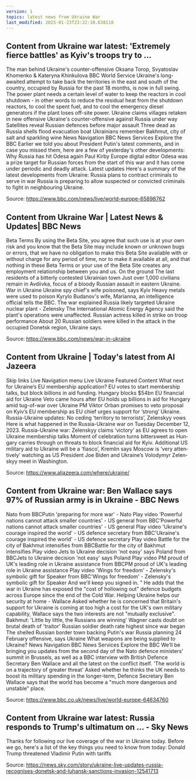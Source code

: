 ```yaml
---
version: 1
topics: latest news from Ukraine War
last_modified: 2025-01-23T23:22:10.638118
---
```



## Content from Ukraine war latest: 'Extremely fierce battles' as Kyiv's troops try to ...

The man behind Ukraine's counter-offensive
Oksana Torop, Svyatoslav Khomenko & Kateryna Khinkulova
BBC World Service
Ukraine's long-awaited attempt to take back the territories in the east and south of the country, occupied by Russia for the past 18 months, is now in full swing.
 The power plant needs a certain level of water to keep the reactors in cool shutdown - in other words to reduce the residual heat from the shutdown reactors, to cool the spent fuel, and to cool the emergency diesel generators if the plant loses off-site power.
 Ukraine claims villages retaken in new offensive
Ukraine's counter-offensive against Russia under way
Satellites reveal Russian defences before major assault
Three dead as Russia shells flood evacuation boat
Ukrainians remember Bakhmut, city of salt and sparkling wine
News Navigation
BBC News Services
Explore the BBC Earlier we told you about President Putin's latest comments, and in case you missed them, here are a few of yesterday's other developments:
Why Russia has hit Odesa again
Paul Kirby
Europe digital editor
Odesa was a prize target for Russian forces from the start of this war and it has come under periodic and deadly attack. Latest updates
Here's a summary of the latest developments from Ukraine:
Russia plans to contract criminals to serve in war
Russia is preparing to allow suspected or convicted criminals to fight in neighbouring Ukraine.

Source: https://www.bbc.com/news/live/world-europe-65898762


## Content from Ukraine War | Latest News & Updates| BBC News

Beta Terms By using the Beta Site, you agree that such use is at your own risk and you know that the Beta Site may include known or unknown bugs or errors, that we have no obligation to make this Beta Site available with or without charge for any period of time, nor to make it available at all, and that nothing in these Beta Terms or your use of the Beta Site creates any employment relationship between you and us. On the ground
The last residents of a bitterly contested Ukrainian town
Just over 1,000 civilians remain in Avdiivka, focus of a bloody Russian assault in eastern Ukraine.
 War in Ukraine
Ukraine spy chief's wife poisoned, says Kyiv
Heavy metals were used to poison Kyrylo Budanov's wife, Marianna, an intelligence official tells the BBC.
 The war explained
Russia likely targeted Ukraine nuclear plant - Zelensky
The International Atomic Energy Agency said the plant's operations were unaffected.
 Russian actress killed in strike on troop performance
About 20 Russian soldiers were killed in the attack in the occupied Donetsk region, Ukraine says.

Source: https://www.bbc.com/news/war-in-ukraine


## Content from Ukraine | Today's latest from Al Jazeera

Skip links
Live
Navigation menu
Live
Ukraine
Featured Content
What next for Ukraine’s EU mem­ber­ship ap­pli­ca­tion?
EU votes to start mem­ber­ship talks, but block bil­lions in aid fund­ing.
Hun­gary blocks $54bn EU fi­nan­cial aid for Ukraine
Veto came hours af­ter EU holds up bil­lions in aid for Hun­gary amid tug-of-war over Ukraine
PM Vik­tor Or­ban promis­es to veto pro­pos­al on Kyiv’s EU mem­ber­ship as EU chief urges sup­port for ‘strong’ Ukraine.
 Rus­sia-Ukraine up­dates: No ced­ing ‘ter­ri­to­ry to ter­ror­ists’, Ze­len­skyy vows
Here is what hap­pened in the Rus­sia-Ukraine war on Tues­day De­cem­ber 12, 2023.
Rus­sia-Ukraine war: Ze­len­skyy claims ‘vic­to­ry’ as EU agrees to open Ukraine mem­ber­ship talks
Mo­ment of cel­e­bra­tion turns bit­ter­sweet as Hun­gary car­ries through on threats to block fi­nan­cial aid for Kyiv.
 Ad­di­tion­al US mil­i­tary aid to Ukraine will be a ‘fi­as­co’, Krem­lin says
Moscow is ‘very at­ten­tive­ly’ watch­ing as US Pres­i­dent Joe Biden and Ukraine’s Volodymyr Ze­len­skyy meet in Wash­ing­ton.

Source: https://www.aljazeera.com/where/ukraine/


## Content from Ukraine war: Ben Wallace says 97% of Russian army is in Ukraine - BBC News

Nato from BBCPutin 'preparing for more war' - Nato
Play video 'Powerful nations cannot attack smaller countries' - US general from BBC'Powerful nations cannot attack smaller countries' - US general
Play video 'Ukraine's courage inspired the world' - US defence secretary from BBC'Ukraine's courage inspired the world' - US defence secretary
Play video Battle for the city of Bakhmut intensifies from BBCBattle for the city of Bakhmut intensifies
Play video Jets to Ukraine decision 'not easy' says Poland from BBCJets to Ukraine decision 'not easy' says Poland
Play video PM proud of UK's leading role in Ukraine assistance from BBCPM proud of UK's leading role in Ukraine assistance
Play video 'Wings for freedom' - Zelensky's symbolic gift for Speaker from BBC'Wings for freedom' - Zelensky's symbolic gift for Speaker
And we'll keep you signed in.
 "
He adds that the war in Ukraine has exposed the "cost of hollowing out" defence budgets across Europe since the end of the Cold War.
Helping Ukraine helps our security at home - Wallace
Asked whether he is concerned that Britain's support for Ukraine is coming at too high a cost for the UK's own military capability, Wallace says the two interests are not "mutually exclusive".
 Bakhmut: 'Little by little, the Russians are winning'
Wagner casts doubt on brutal death of 'traitor'
Russian soldier death rate highest since war began
The shelled Russian border town backing Putin's war
Russia planning 24 February offensive, says Ukraine
What weapons are being supplied to Ukraine?
News Navigation
BBC News Services
Explore the BBC We’ll be bringing you updates from the second day of the Nato defence ministers' summit in Brussels, as well as a BBC interview with
British Defence Secretary Ben Wallace and all the latest on the conflict
itself.
 'The world is on a trajectory of greater threat'
Asked whether he thinks the UK needs to boost its military spending in the longer-term, Defence Secretary Ben Wallace says that the world has become a "much more dangerous and unstable" place.

Source: https://www.bbc.co.uk/news/live/world-europe-64634760


## Content from Ukraine war latest: Russia responds to Trump's ultimatum on ... - Sky News

Thanks for following our live coverage of the war in Ukraine today. Before we go, here's a list of the key things you need to know from today: Donald Trump threatened Vladimir Putin with tariffs

Source: https://news.sky.com/story/ukraine-live-updates-russia-recognises-donetsk-and-luhansk-sanctions-invasion-12541713
